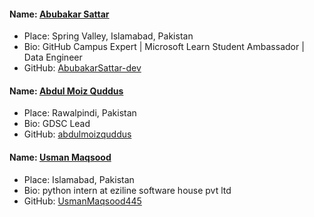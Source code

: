 #### Name: [Abubakar Sattar](https://github.com/AbubakarSattar-dev)

- Place: Spring Valley, Islamabad, Pakistan
- Bio: GitHub Campus Expert | Microsoft Learn Student Ambassador | Data Engineer
- GitHub: [AbubakarSattar-dev](https://github.com/AbubakarSattar-dev)

#### Name: [Abdul Moiz Quddus](https://github.com/abdulmoizquddus)

- Place: Rawalpindi, Pakistan
- Bio: GDSC Lead
- GitHub: [abdulmoizquddus](https://github.com/abdulmoizquddus)




#### Name: [Usman Maqsood](https://github.com/abdulmoizquddus)

- Place: Islamabad, Pakistan
- Bio: python intern at eziline software house pvt ltd
- GitHub: [UsmanMaqsood445](https://github.com/UsmanMaqsood445)
